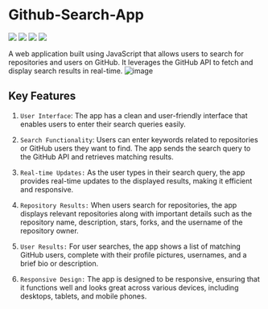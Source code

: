 # Github-Search-App

![](https://img.shields.io/badge/HTML5-E34F26?style=for-the-badge&logo=html5&logoColor=white)
![](https://img.shields.io/badge/CSS3-1572B6?style=for-the-badge&logo=css3&logoColor=white)
![](https://img.shields.io/badge/JavaScript-323330?style=for-the-badge&logo=javascript&logoColor=F7DF1E)
![](https://img.shields.io/badge/VSCode-0078D4?style=for-the-badge&logo=visual%20studio%20code&logoColor=white)

A web application built using JavaScript that allows users to search for repositories and users on GitHub. 
It leverages the GitHub API to fetch and display search results in real-time.
![image](https://github.com/michellemwangi01/Github-Search-App/assets/84324369/0284bf06-d345-464d-abfd-6d872f6ff0ac)

## Key Features

1. `User Interface`: The app has a clean and user-friendly interface that enables users to enter their search queries easily.

2. `Search Functionality`: Users can enter keywords related to repositories or GitHub users they want to find. The app sends the search query to the GitHub API and retrieves matching results.

3. `Real-time Updates:` As the user types in their search query, the app provides real-time updates to the displayed results, making it efficient and responsive.

4. `Repository Results:` When users search for repositories, the app displays relevant repositories along with important details such as the repository name, description, stars, forks, and the username of the repository owner.

5. `User Results:` For user searches, the app shows a list of matching GitHub users, complete with their profile pictures, usernames, and a brief bio or description.

6. `Responsive Design:` The app is designed to be responsive, ensuring that it functions well and looks great across various devices, including desktops, tablets, and mobile phones.

